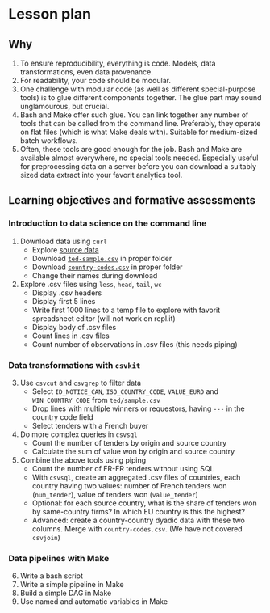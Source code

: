 # Lesson plan

## Why
1. To ensure reproducibility, everything is code. Models, data transformations, even data provenance.
2. For readability, your code should be modular.
3. One challenge with modular code (as well as different special-purpose tools) is to glue different components together. The glue part may sound unglamourous, but crucial.
4. Bash and Make offer such glue. You can link together any number of tools that can be called from the command line. Preferably, they operate on flat files (which is what Make deals with). Suitable for medium-sized batch workflows.
5. Often, these tools are good enough for the job. Bash and Make are available almost everywhere, no special tools needed. Especially useful for preprocessing data on a server before you can download a suitably sized data extract into your favorit analytics tool.

## Learning objectives and formative assessments
### Introduction to data science on the command line
1. Download data using `curl`
	- Explore [source data](https://github.com/codedthinking/tender-home-bias)
	- Download [`ted-sample.csv`](https://github.com/codedthinking/tender-home-bias/releases/download/v1.0/ted-sample.csv) in proper folder
	- Download [`country-codes.csv`](https://github.com/codedthinking/tender-home-bias/releases/download/v1.0/country-codes.csv) in proper folder
	- Change their names during download
2. Explore .csv files using `less`, `head`, `tail`, `wc`
	- Display .csv headers
	- Display first 5 lines
	- Write first 1000 lines to a temp file to explore with favorit spreadsheet editor (will not work on repl.it)
	- Display body of .csv files
	- Count lines in .csv files
	- Count number of observations in .csv files (this needs piping)

### Data transformations with `csvkit`
3. Use `csvcut` and `csvgrep` to filter data
	- Select `ID_NOTICE_CAN`,  `ISO_COUNTRY_CODE`, `VALUE_EURO` and `WIN_COUNTRY_CODE` from `ted/sample.csv`
	- Drop lines with multiple winners or requestors, having `---` in the country code field
	- Select tenders with a French buyer
4. Do more complex queries in `csvsql`
	- Count the number of tenders by origin and source country
	- Calculate the sum of value won by origin and source country
5. Combine the above tools using piping
	- Count the number of FR-FR tenders without using SQL
	- With `csvsql`, create an aggregated .csv files of countries, each country having two values: number of French tenders won (`num_tender`), value of tenders won (`value_tender`)
	- Optional: for each source country, what is the share of tenders won by same-country firms? In which EU country is this the highest?
	- Advanced: create a country-country dyadic data with these two columns. Merge with `country-codes.csv`. (We have not covered `csvjoin`)

### Data pipelines with Make
6. Write a bash script
7. Write a simple pipeline in Make
8. Build a simple DAG in Make
9. Use named and automatic variables in Make

